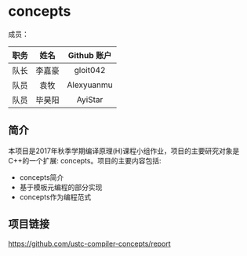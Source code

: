 # concepts

成员：

|职务|姓名|Github 账户|
|:-:|:-:|:-:|
|队长|李嘉豪|gloit042|
|队员|袁牧|Alexyuanmu|
|队员|毕昊阳|AyiStar|

## 简介

本项目是2017年秋季学期编译原理(H)课程小组作业，项目的主要研究对象是
C++的一个扩展: concepts。项目的主要内容包括:
- concepts简介
- 基于模板元编程的部分实现
- concepts作为编程范式

## 项目链接

https://github.com/ustc-compiler-concepts/report
